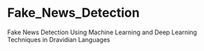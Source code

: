 # Fake_News_Detection
Fake News Detection Using Machine Learning and Deep Learning Techniques in Dravidian Languages
